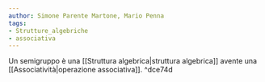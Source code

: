 ```yaml
---
author: Simone Parente Martone, Mario Penna
tags:
- Strutture_algebriche
- associativa
---
```

Un semigruppo è una [[Struttura algebrica|struttura algebrica]] avente una [[Associatività|operazione associativa]]. ^dce74d